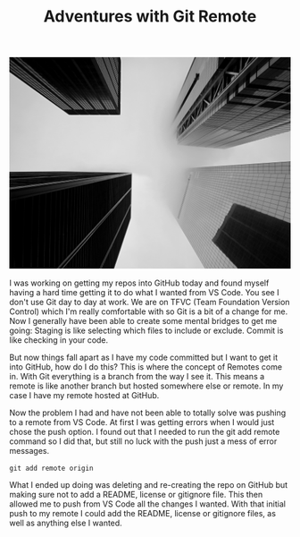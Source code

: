 ﻿---
title: Adventures with Git Remote
subTitle: Learning to get your code into GutHub
category: "DevOps"
cover: ales-prochazka-1309241-unsplash.jpg
---
![Unsplash](ales-prochazka-1309241-unsplash.jpg)

I was working on getting my repos into GitHub today and found myself having a hard time getting it to do what I wanted from VS Code. You see I don't use Git day to day at work. We are on TFVC (Team Foundation Version Control) which I'm really comfortable with so Git is a bit of a change for me. Now I generally have been able to create some mental bridges to get me going: Staging is like selecting which files to include or exclude. Commit is like checking in your code. 

But now things fall apart as I have my code committed but I want to get it into GitHub, how do I do this? This is where the concept of Remotes come in. With Git everything is a branch from the way I see it. This means a remote is like another branch but hosted somewhere else or remote. In my case I have my remote hosted at GitHub.

Now the problem I had and have not been able to totally solve was pushing to a remote from VS Code. At first I was getting errors when I would just chose the push option. I found out that I needed to run the git add remote command so I did that, but still no luck with the push just a mess of error messages.
```
git add remote origin
```
What I ended up doing was deleting and re-creating the repo on GitHub but making sure not to add a README, license or gitignore file. This then allowed me to push from VS Code all the changes I wanted. With that initial push to my remote I could add the README, license or gitignore files, as well as anything else I wanted.


